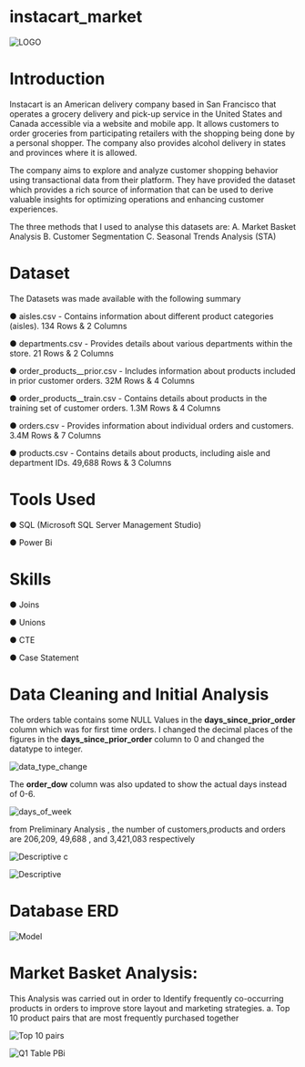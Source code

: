 # instacart_market

![LOGO](https://github.com/babit25/Instacart_market/assets/108529070/832318b9-3d47-489b-9cc5-cf785cfd6175)


# Introduction

Instacart is an American delivery company based in San Francisco that operates a grocery delivery and pick-up service in the United States and Canada accessible via a website and mobile app. It allows customers to order groceries from participating retailers with the shopping being done by a personal shopper. The company also provides alcohol delivery in states and provinces where it is allowed.

The company aims to explore and analyze customer shopping behavior using transactional data from their platform. They have provided the dataset which provides a rich source of information that can be used to derive valuable insights for optimizing operations and enhancing customer experiences.

The three methods that I used to analyse this datasets are:
A. Market Basket Analysis
B. Customer Segmentation
C. Seasonal Trends Analysis (STA)

# Dataset

The Datasets was made available with the following summary

●	aisles.csv - Contains information about different product categories (aisles).                     134 Rows & 2 Columns

●	departments.csv - Provides details about various departments within the store.                     21 Rows & 2 Columns

●	order_products__prior.csv - Includes information about products included in prior customer orders. 32M Rows  & 4 Columns

●	order_products__train.csv - Contains details about products in the training set of customer orders. 1.3M Rows & 4 Columns

●	orders.csv - Provides information about individual orders and customers.                           3.4M Rows & 7 Columns

●	products.csv - Contains details about products, including aisle and department IDs.                49,688 Rows & 3 Columns

#  Tools Used
● SQL (Microsoft SQL Server Management Studio)

● Power Bi

# Skills
● Joins

● Unions

● CTE

● Case Statement


# Data Cleaning and Initial Analysis

The orders table contains some NULL Values in the **days_since_prior_order** column which was for first time orders. I changed the decimal places of the figures in the 	**days_since_prior_order** column to 0 and changed the datatype to integer.

![data_type_change](https://github.com/babit25/Instacart_market/assets/108529070/b3b3f4d1-4709-4219-a0fa-861027f515f2)

The **order_dow** column was also updated to show the actual days instead of 0-6.

![days_of_week](https://github.com/babit25/Instacart_market/assets/108529070/7952583c-39e3-40ab-8374-9ecef6256696)


from Preliminary Analysis , the number of  customers,products and orders are 206,209, 49,688 , and 3,421,083 respectively

![Descriptive c](https://github.com/babit25/Instacart_market/assets/108529070/1665666e-ace3-49b7-8c9c-3fddefd761f5)


![Descriptive](https://github.com/babit25/Instacart_market/assets/108529070/41b65be7-ee86-4ea3-9041-abf720d75a21)

# Database ERD

![Model](https://github.com/babit25/Instacart_market/assets/108529070/117d99b1-425a-4ffa-9507-b533452e8ee7)


# Market Basket Analysis:
This Analysis was carried out in order to  Identify frequently co-occurring products in orders to improve store layout and marketing strategies.
a. Top 10 product pairs that are most frequently purchased together

![Top 10 pairs](https://github.com/babit25/Instacart_market/assets/108529070/5fab2217-7d23-4dba-9aca-3845476cd0a9)


![Q1 Table PBi](https://github.com/babit25/Instacart_market/assets/108529070/8536b85f-99de-443d-8dc1-d55678ef3ae9)





